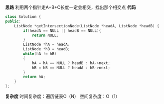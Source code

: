 **思路**
利用两个指针走A+B+C长度一定会相交，找出那个相交点
**代码**
```C++
class Solution {
public:
    ListNode *getIntersectionNode(ListNode *headA, ListNode *headB) {
        if(headA == NULL || headB == NULL){
            return NULL;
        }
        ListNode *hA = headA;
        ListNode *hB = headB;
        while(hA != hB)
        {
            hA = hA == NULL ? headB : hA->next;
            hB = hB == NULL ? headA : hB->next;
        }
        return hA;
    }
};
```
**复杂度**
时间复杂度：遍历链表O（N）
空间复杂度：O（1）
